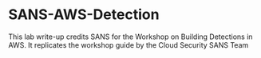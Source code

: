 # SANS-AWS-Detection
This lab write-up credits SANS for the Workshop on Building Detections in AWS. It replicates the workshop guide by the Cloud Security SANS Team

